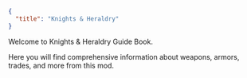 ```json
{ 
  "title": "Knights & Heraldry"
}
```

Welcome to Knights & Heraldry Guide Book.


Here you will find comprehensive information about weapons, armors, trades, and more from this mod.